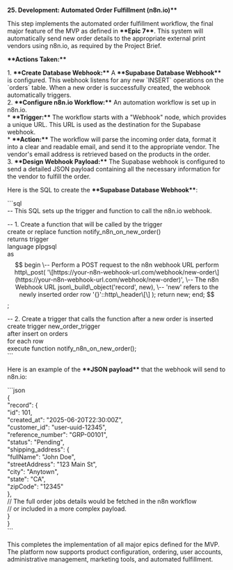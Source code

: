 **25\. Development: Automated Order Fulfillment (n8n.io)\*\***

This step implements the automated order fulfillment workflow, the final major feature of the MVP as defined in **\*\*Epic 7\*\***. This system will automatically send new order details to the appropriate external print vendors using n8n.io, as required by the Project Brief.

**\*\*Actions Taken:\*\***

1\.  **\*\*Create Database Webhook:\*\*** A **\*\*Supabase Database Webhook\*\*** is configured. This webhook listens for any new \`INSERT\` operations on the \`orders\` table. When a new order is successfully created, the webhook automatically triggers.  
2\.  **\*\*Configure n8n.io Workflow:\*\*** An automation workflow is set up in n8n.io.  
    \* **\*\*Trigger:\*\*** The workflow starts with a "Webhook" node, which provides a unique URL. This URL is used as the destination for the Supabase webhook.  
    \* **\*\*Action:\*\*** The workflow will parse the incoming order data, format it into a clear and readable email, and send it to the appropriate vendor. The vendor's email address is retrieved based on the products in the order.  
3\.  **\*\*Design Webhook Payload:\*\*** The Supabase webhook is configured to send a detailed JSON payload containing all the necessary information for the vendor to fulfill the order.

Here is the SQL to create the **\*\*Supabase Database Webhook\*\***:

\`\`\`sql  
\-- This SQL sets up the trigger and function to call the n8n.io webhook.

\-- 1\. Create a function that will be called by the trigger  
create or replace function notify\_n8n\_on\_new\_order()  
returns trigger  
language plpgsql  
as $$  
begin  
  \-- Perform a POST request to the n8n webhook URL  
  perform http\_post(  
    '\[https://your-n8n-webhook-url.com/webhook/new-order\](https://your-n8n-webhook-url.com/webhook/new-order)', \-- The n8n Webhook URL  
    json\_build\_object('record', new), \-- 'new' refers to the newly inserted order row  
    '{}'::http\_header\[\]  
  );  
  return new;  
end;  
$$;

\-- 2\. Create a trigger that calls the function after a new order is inserted  
create trigger new\_order\_trigger  
after insert on orders  
for each row  
execute function notify\_n8n\_on\_new\_order();  
\`\`\`

Here is an example of the **\*\*JSON payload\*\*** that the webhook will send to n8n.io:

\`\`\`json  
{  
  "record": {  
    "id": 101,  
    "created\_at": "2025-06-20T22:30:00Z",  
    "customer\_id": "user-uuid-12345",  
    "reference\_number": "GRP-00101",  
    "status": "Pending",  
    "shipping\_address": {  
      "fullName": "John Doe",  
      "streetAddress": "123 Main St",  
      "city": "Anytown",  
      "state": "CA",  
      "zipCode": "12345"  
    },  
    // The full order jobs details would be fetched in the n8n workflow  
    // or included in a more complex payload.  
  }  
}  
\`\`\`

This completes the implementation of all major epics defined for the MVP. The platform now supports product configuration, ordering, user accounts, administrative management, marketing tools, and automated fulfillment.  
